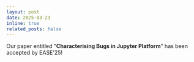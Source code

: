 ```yaml
---
layout: post
date: 2025-03-23
inline: true
related_posts: false
---
```


Our paper entitled "**Characterising Bugs in Jupyter Platform**" has been accepted by EASE'25!

